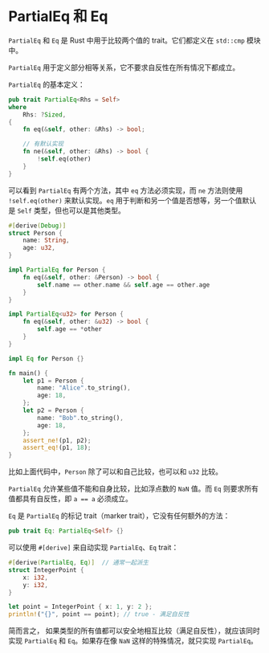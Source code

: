 # PartialEq 和 Eq

`PartialEq` 和 `Eq` 是 Rust 中用于比较两个值的 trait。它们都定义在 `std::cmp` 模块中。

`PartialEq` 用于定义部分相等关系，它不要求自反性在所有情况下都成立。

`PartialEq` 的基本定义：

```rust
pub trait PartialEq<Rhs = Self>
where
    Rhs: ?Sized,
{
    fn eq(&self, other: &Rhs) -> bool;

    // 有默认实现
    fn ne(&self, other: &Rhs) -> bool {
        !self.eq(other)
    }
}
```

可以看到 `PartialEq` 有两个方法，其中 `eq` 方法必须实现，而 `ne` 方法则使用 `!self.eq(other)` 来默认实现。`eq` 用于判断和另一个值是否想等，另一个值默认是 `Self` 类型，但也可以是其他类型。

```rust
#[derive(Debug)]
struct Person {
    name: String,
    age: u32,
}

impl PartialEq for Person {
    fn eq(&self, other: &Person) -> bool {
        self.name == other.name && self.age == other.age
    }
}

impl PartialEq<u32> for Person {
    fn eq(&self, other: &u32) -> bool {
        self.age == *other
    }
}

impl Eq for Person {}

fn main() {
    let p1 = Person {
        name: "Alice".to_string(),
        age: 18,
    };
    let p2 = Person {
        name: "Bob".to_string(),
        age: 18,
    };
    assert_ne!(p1, p2);
    assert_eq!(p1, 18);
}
```

比如上面代码中，`Person` 除了可以和自己比较，也可以和 `u32` 比较。

`PartialEq` 允许某些值不能和自身比较，比如浮点数的 `NaN` 值。而 `Eq` 则要求所有值都具有自反性，即 `a == a` 必须成立。

`Eq` 是 `PartialEq` 的标记 trait（marker trait），它没有任何额外的方法：

```rust
pub trait Eq: PartialEq<Self> {}
```

可以使用 `#[derive]` 来自动实现 `PartialEq`、`Eq` trait：

```rust
#[derive(PartialEq, Eq)]  // 通常一起派生
struct IntegerPoint {
    x: i32,
    y: i32,
}

let point = IntegerPoint { x: 1, y: 2 };
println!("{}", point == point); // true - 满足自反性
```

简而言之， 如果类型的所有值都可以安全地相互比较（满足自反性），就应该同时实现 `PartialEq` 和 `Eq`。如果存在像 `NaN` 这样的特殊情况，就只实现 `PartialEq`。
